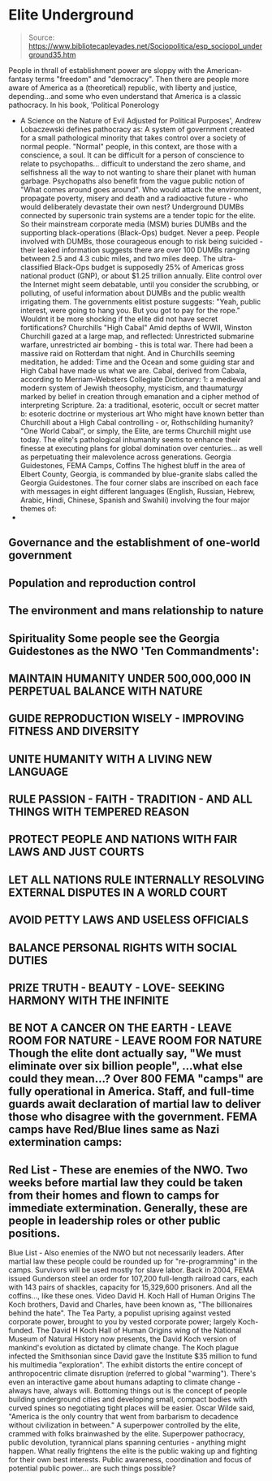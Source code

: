 # Elite Underground

> Source: https://www.bibliotecapleyades.net/Sociopolitica/esp_sociopol_underground35.htm

People in thrall of establishment power are sloppy with the
American-fantasy terms "freedom" and "democracy".
Then there are people more aware of America
as a (theoretical) republic, with liberty and justice, depending...and
some who even understand that America is a classic pathocracy.
In his book, 'Political Ponerology
- A
Science on the Nature of Evil Adjusted for Political Purposes',
Andrew Lobaczewski defines pathocracy as:
A system of government created for a
small pathological minority that takes control over a society of
normal people.
"Normal" people, in this context, are those
with a conscience, a soul.
It can be difficult for a person of conscience to relate
to
psychopaths... difficult to understand the zero shame, and selfishness
all the way to not wanting to share their planet with
human garbage.
Psychopaths also benefit from the vague public notion of "What comes
around goes around". Who would attack the environment, propagate
poverty, misery and death and a radioactive future - who would
deliberately devastate their own nest?
Underground DUMBs connected by supersonic train systems are a tender
topic for the elite. So their mainstream corporate media (MSM) buries
DUMBs and the supporting black-operations (Black-Ops) budget. Never a
peep.
People involved with DUMBs, those courageous enough to risk being
suicided - their leaked information suggests there are over 100 DUMBs
ranging between 2.5 and 4.3 cubic miles, and two miles deep.
The
ultra-classified
Black-Ops budget is supposedly 25% of Americas gross
national product (GNP), or about $1.25 trillion annually.
Elite control over the Internet might seem debatable, until you consider
the scrubbing, or polluting, of useful information about DUMBs and the
public wealth irrigating them.
The governments elitist posture suggests:
"Yeah, public interest, were going to hang
you. But you got to pay for the rope."
Wouldnt it be more shocking if the elite did not have secret
fortifications?
Churchills "High
Cabal"
Amid depths of WWII,
Winston
Churchill gazed at a large map, and reflected:
Unrestricted submarine warfare,
unrestricted air bombing - this is total war.
There had been a massive raid on Rotterdam
that night.
And in Churchills seeming meditation, he added:
Time and the Ocean and some guiding star
and High Cabal have made us what we are.
Cabal, derived from Cabala, according to
Merriam-Websters Collegiate Dictionary:
1: a medieval and modern system of
Jewish theosophy, mysticism, and thaumaturgy marked by belief in
creation through emanation and a cipher method of interpreting
Scripture.
2a: a traditional, esoteric, occult or secret matter
b:
esoteric doctrine or mysterious art
Who might have known better than Churchill
about a High Cabal controlling - or, Rothschilding humanity?
"One World Cabal", or simply,
the Elite, are terms Churchill might use
today.
The elite's pathological inhumanity seems to enhance their finesse at
executing plans for global domination over centuries... as well as
perpetuating their malevolence across generations.
Georgia
Guidestones, FEMA Camps, Coffins
The highest bluff in the area of Elbert County, Georgia, is commanded by
blue-granite slabs called the
Georgia Guidestones.
The four corner slabs are inscribed on each face with messages in eight
different languages (English, Russian, Hebrew, Arabic, Hindi, Chinese,
Spanish and Swahili) involving the four major themes of:
-
Governance and the establishment of
one-world government
-
Population and reproduction control
-
The environment and mans
relationship to nature
-
Spirituality
Some people see the Georgia Guidestones as
the NWO
'Ten Commandments':
-
MAINTAIN HUMANITY UNDER 500,000,000
IN PERPETUAL BALANCE WITH NATURE
-
GUIDE REPRODUCTION WISELY -
IMPROVING FITNESS AND DIVERSITY
-
UNITE HUMANITY WITH A LIVING NEW
LANGUAGE
-
RULE PASSION - FAITH - TRADITION -
AND ALL THINGS WITH TEMPERED REASON
-
PROTECT PEOPLE AND NATIONS WITH FAIR
LAWS AND JUST COURTS
-
LET ALL NATIONS RULE INTERNALLY
RESOLVING EXTERNAL DISPUTES IN A WORLD COURT
-
AVOID PETTY LAWS AND USELESS
OFFICIALS
-
BALANCE PERSONAL RIGHTS WITH SOCIAL
DUTIES
-
PRIZE TRUTH - BEAUTY - LOVE- SEEKING
HARMONY WITH THE INFINITE
-
BE NOT A CANCER ON THE EARTH - LEAVE
ROOM FOR NATURE - LEAVE ROOM FOR NATURE
Though the elite dont actually say,
"We
must eliminate over six billion people",
...what else could they mean...?
Over 800
FEMA "camps" are fully operational in America. Staff, and full-time
guards await declaration of martial law to deliver those who disagree
with the government.
FEMA camps have
Red/Blue lines same as Nazi extermination camps:
-
Red List - These are enemies of the
NWO. Two weeks before martial law they could be taken from their
homes and flown to camps for immediate extermination. Generally,
these are people in leadership roles or other public positions.
-
Blue List - Also enemies of the NWO
but not necessarily leaders. After martial law these people
could be rounded up for "re-programming" in the camps. Survivors
will be used mostly for slave labor.
Back in 2004, FEMA issued Gunderson steel an
order for 107,200 full-length railroad cars, each with 143 pairs of
shackles, capacity for 15,329,600 prisoners.
And all the
coffins..., like
these ones.
Video
David H. Koch Hall of
Human Origins
The
Koch brothers, David and Charles, have been known as,
"The
billionaires behind the hate".
The Tea Party, a populist uprising
against vested corporate power, brought to you by vested corporate
power; largely Koch-funded.
The David H Koch Hall of Human Origins wing
of the National Museum of Natural History now presents, the David Koch
version of mankind's evolution as dictated
by climate change.
The Koch plague infected the Smithsonian
since David gave the Institute $35 million to fund his multimedia
"exploration". The exhibit distorts the entire concept of
anthropocentric climate disruption (referred to
global "warming"). There's even an interactive game
about humans adapting to climate change - always have, always will.
Bottoming things out is the concept of
people building underground cities and developing small, compact bodies
with curved spines so negotiating tight places will be easier.
Oscar Wilde said,
"America is the only country that went
from barbarism to decadence without civilization in between."
A superpower controlled by the elite,
crammed with folks brainwashed by the elite. Superpower pathocracy,
public devolution, tyrannical plans spanning centuries - anything might
happen.
What really frightens the elite is the public waking up and fighting for
their own best interests.
Public awareness, coordination and focus of potential public power...
are such things possible?

